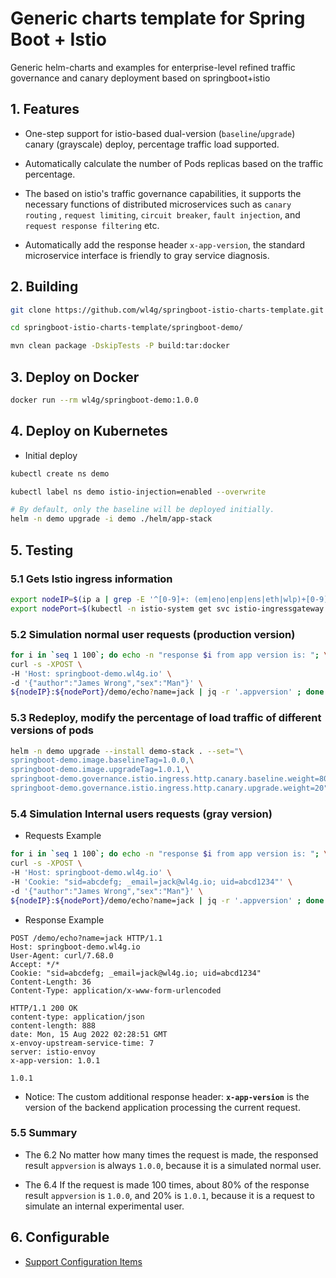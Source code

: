 # Generic charts template for Spring Boot + Istio

Generic helm-charts and examples for enterprise-level refined traffic governance and canary deployment based on springboot+istio

## 1. Features

- One-step support for istio-based dual-version (`baseline`/`upgrade`) canary (grayscale) deploy, percentage traffic load supported.

- Automatically calculate the number of Pods replicas based on the traffic percentage.

- The based on istio's traffic governance capabilities, it supports the necessary functions of distributed microservices such as `canary routing` , `request limiting`, `circuit breaker`, `fault injection`, and `request response filtering` etc.

- Automatically add the response header `x-app-version`, the standard microservice interface is friendly to gray service diagnosis.

## 2. Building

```bash
git clone https://github.com/wl4g/springboot-istio-charts-template.git

cd springboot-istio-charts-template/springboot-demo/

mvn clean package -DskipTests -P build:tar:docker
```

## 3. Deploy on Docker

```bash
docker run --rm wl4g/springboot-demo:1.0.0
```

## 4. Deploy on Kubernetes

- Initial deploy

```bash
kubectl create ns demo

kubectl label ns demo istio-injection=enabled --overwrite

# By default, only the baseline will be deployed initially.
helm -n demo upgrade -i demo ./helm/app-stack
```

## 5. Testing

### 5.1 Gets Istio ingress information

```bash
export nodeIP=$(ip a | grep -E '^[0-9]+: (em|eno|enp|ens|eth|wlp)+[0-9]' -A2 | grep inet | awk -F ' ' '{print $2}' | cut -f1 -d/ | head -1)
export nodePort=$(kubectl -n istio-system get svc istio-ingressgateway -ojson | jq -r '.spec.ports[] | select (.name == "http2") | .nodePort')
```

### 5.2 Simulation normal user requests (production version)

```bash
for i in `seq 1 100`; do echo -n "response $i from app version is: "; \
curl -s -XPOST \
-H 'Host: springboot-demo.wl4g.io' \
-d '{"author":"James Wrong","sex":"Man"}' \
${nodeIP}:${nodePort}/demo/echo?name=jack | jq -r '.appversion' ; done
```

### 5.3 Redeploy, modify the percentage of load traffic of different versions of pods

```bash
helm -n demo upgrade --install demo-stack . --set="\
springboot-demo.image.baselineTag=1.0.0,\
springboot-demo.image.upgradeTag=1.0.1,\
springboot-demo.governance.istio.ingress.http.canary.baseline.weight=80,\
springboot-demo.governance.istio.ingress.http.canary.upgrade.weight=20"
```

### 5.4 Simulation Internal users requests (gray version)

- Requests Example

```bash
for i in `seq 1 100`; do echo -n "response $i from app version is: "; \
curl -s -XPOST \
-H 'Host: springboot-demo.wl4g.io' \
-H 'Cookie: "sid=abcdefg; _email=jack@wl4g.io; uid=abcd1234"' \
-d '{"author":"James Wrong","sex":"Man"}' \
${nodeIP}:${nodePort}/demo/echo?name=jack | jq -r '.appversion' ; done
```

- Response Example

```log
POST /demo/echo?name=jack HTTP/1.1
Host: springboot-demo.wl4g.io
User-Agent: curl/7.68.0
Accept: */*
Cookie: "sid=abcdefg; _email=jack@wl4g.io; uid=abcd1234"
Content-Length: 36
Content-Type: application/x-www-form-urlencoded

HTTP/1.1 200 OK
content-type: application/json
content-length: 888
date: Mon, 15 Aug 2022 02:28:51 GMT
x-envoy-upstream-service-time: 7
server: istio-envoy
x-app-version: 1.0.1

1.0.1
```

- Notice: The custom additional response header: **`x-app-version`** is the version of the backend application processing the current request.

### 5.5 Summary

- The 6.2 No matter how many times the request is made, the responsed result `appversion` is always `1.0.0`, because it is a simulated normal user.

- The 6.4 If the request is made 100 times, about 80% of the response result `appversion` is `1.0.0`, and 20% is `1.0.1`, because it is a request to simulate an internal experimental user.

## 6. Configurable

- [Support Configuration Items](./helm/app-stack/README.md)
